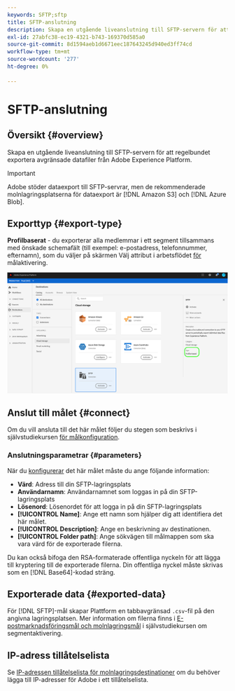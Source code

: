 ```yaml
---
keywords: SFTP;sftp
title: SFTP-anslutning
description: Skapa en utgående liveanslutning till SFTP-servern för att regelbundet exportera avgränsade datafiler från Adobe Experience Platform.
exl-id: 27abfc38-ec19-4321-b743-169370d585a0
source-git-commit: 8d1594aeb1d6671eec187643245d940ed3ff74cd
workflow-type: tm+mt
source-wordcount: '277'
ht-degree: 0%

---
```


# SFTP-anslutning

## Översikt {#overview}

Skapa en utgående liveanslutning till SFTP-servern för att regelbundet exportera avgränsade datafiler från Adobe Experience Platform.

>[!IMPORTANT]
>
> Adobe stöder dataexport till SFTP-servrar, men de rekommenderade molnlagringsplatserna för dataexport är [!DNL Amazon S3] och [!DNL Azure Blob].

## Exporttyp {#export-type}

**Profilbaserat**  - du exporterar alla medlemmar i ett segment tillsammans med önskade schemafält (till exempel: e-postadress, telefonnummer, efternamn), som du väljer på skärmen Välj attribut i arbetsflödet [ för ](../../ui/activate-destinations.md#select-attributes)målaktivering.

![Profilbaserad SFTP-exporttyp](../../assets/catalog/cloud-storage/sftp/catalog.png)

## Anslut till målet {#connect}

Om du vill ansluta till det här målet följer du stegen som beskrivs i självstudiekursen [för målkonfiguration](../../ui/connect-destination.md).

### Anslutningsparametrar {#parameters}

När du [konfigurerar](../../ui/connect-destination.md) det här målet måste du ange följande information:

* **Värd**: Adress till din SFTP-lagringsplats
* **Användarnamn**: Användarnamnet som loggas in på din SFTP-lagringsplats
* **Lösenord**: Lösenordet för att logga in på din SFTP-lagringsplats
* **[!UICONTROL Name]**: Ange ett namn som hjälper dig att identifiera det här målet.
* **[!UICONTROL Description]**: Ange en beskrivning av destinationen.
* **[!UICONTROL Folder path]**: Ange sökvägen till målmappen som ska vara värd för de exporterade filerna.

Du kan också bifoga den RSA-formaterade offentliga nyckeln för att lägga till kryptering till de exporterade filerna. Din offentliga nyckel måste skrivas som en [!DNL Base64]-kodad sträng.

## Exporterade data {#exported-data}

För [!DNL SFTP]-mål skapar Plattform en tabbavgränsad `.csv`-fil på den angivna lagringsplatsen. Mer information om filerna finns i [E-postmarknadsföringsmål och molnlagringsmål](../../ui/activate-destinations.md#esp-and-cloud-storage) i självstudiekursen om segmentaktivering.

## IP-adress tillåtelselista

Se [IP-adressen tillåtelselista för molnlagringsdestinationer](ip-address-allow-list.md) om du behöver lägga till IP-adresser för Adobe i ett tillåtelselista.
